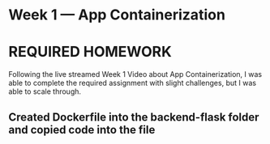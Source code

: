 # Week 1 — App Containerization

# REQUIRED HOMEWORK
Following the live streamed Week 1 Video about App Containerization, I was able to complete the required assignment with slight challenges, but I was able to scale through.

## Created Dockerfile into the backend-flask folder and copied code into the file

